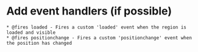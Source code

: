 # Add event handlers (if possible)

    * @fires loaded - Fires a custom 'loaded' event when the region is loaded and visible
    * @fires positionchange - Fires a custom 'positionchange' event when the position has changed